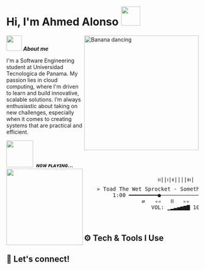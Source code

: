 
<h1>Hi, I'm Ahmed Alonso <img src="https://media.tenor.com/2nzJPPcHjFoAAAAi/hello-hi.gif" width="50"></h1> 



<img align="right" width=300px alt="Banana dancing" src="https://media.tenor.com/ixbwqH97JCEAAAAj/guts-defeated.gif" />

<img src="https://media3.giphy.com/media/v1.Y2lkPTc5MGI3NjExcDAxa2tmeGFqY29nbzc2dnRkdjljeGx4eWVjeXRzOTZndnk2dnhyNSZlcD12MV9pbnRlcm5hbF9naWZfYnlfaWQmY3Q9cw/ZDCLEjA7mA266BSggO/giphy.gif" width="40px">&nbsp;***About me***

I'm a Software Engineering student at Universidad Tecnologica de Panama. My passion lies in cloud computing, where I'm driven to learn and build innovative, scalable solutions. I’m always enthusiastic about taking on new challenges, especially when it comes to creating systems that are practical and efficient.


 <img src="https://media1.tenor.com/m/sHQOEDdNomMAAAAd/monkey-music.gif" width="70px">&nbsp;  ***ɴᴏᴡ ᴘʟᴀʏɪɴɢ...***
  <img align="left" width="200px" src="https://lh3.googleusercontent.com/7nJmV1o_LFVdiiganEM082TgFzdbxTMz9Z2Pn0eM6GQeP8CsR_A0F0KjyYIBFwqsJ3pzzrtkMpJ910nL">
  <br>

<pre>
                       ၊၊||၊|။||||။‌‌‌‌‌၊|
    » Toad The Wet Sprocket - Something's Always Wrong «
         1:00 ━━━━━━━━━●───────────────────── 4:20
                  ⇄   ◃◃   ⅠⅠ   ▹▹   ↻
                     VOL: ▁▂▃▄▅▆▇ 100%
</pre>
  <br>

## ⚙️ Tech & Tools I Use


## 🔗 Let's connect!
